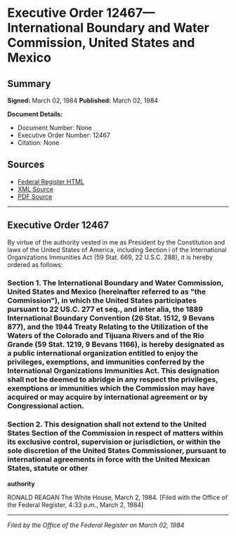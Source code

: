 # Executive Order 12467—International Boundary and Water Commission, United States and Mexico

## Summary

**Signed:** March 02, 1984
**Published:** March 02, 1984

**Document Details:**
- Document Number: None
- Executive Order Number: 12467
- Citation: None

## Sources
- [Federal Register HTML](https://www.presidency.ucsb.edu/documents/executive-order-12467-international-boundary-and-water-commission-united-states-and-mexico)
- [XML Source](None)
- [PDF Source](None)

---

## Executive Order 12467

By virtue of the authority vested in me as President by the Constitution and laws of the United States of America, including Section i of the International Organizations Immunities Act (59 Stat. 669, 22 U.S.C. 288), it is hereby ordered as follows:
### Section 1. The International Boundary and Water Commission, United States and Mexico (hereinafter referred to as "the Commission"), in which the United States participates pursuant to 22 US.C. 277 et seq., and inter alia, the 1889 International Boundary Convention (26 Stat. 1512, 9 Bevans 877), and the 1944 Treaty Relating to the Utilization of the Waters of the Colorado and Tijuana Rivers and of the Rio Grande (59 Stat. 1219, 9 Bevans 1166), is hereby designated as a public international organization entitled to enjoy the privileges, exemptions, and immunities conferred by the International Organizations Immunities Act. This designation shall not be deemed to abridge in any respect the privileges, exemptions or immunities which the Commission may have acquired or may acquire by international agreement or by Congressional action.

### Section 2. This designation shall not extend to the United States Section of the Commission in respect of matters within its exclusive control, supervision or jurisdiction, or within the sole discretion of the United States Commissioner, pursuant to international agreements in force with the United Mexican States, statute or other

**authority**

RONALD REAGAN
The White House,
March 2, 1984.
[Filed with the Office of the Federal Register, 4:33 p.m., March 2, 1984]

---

*Filed by the Office of the Federal Register on March 02, 1984*
